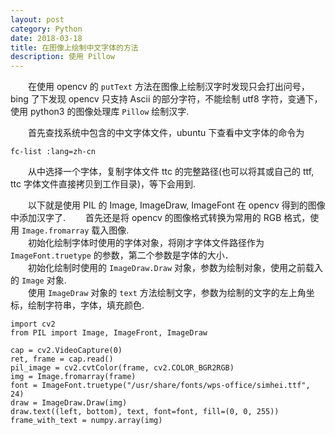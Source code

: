 ```yaml
---
layout: post
category: Python
date: 2018-03-18
title: 在图像上绘制中文字体的方法
description: 使用 Pillow
---
```


　　在使用 opencv 的 `putText` 方法在图像上绘制汉字时发现只会打出问号，bing 了下发现 opencv 只支持 Ascii 的部分字符，不能绘制 utf8 字符，变通下，使用 python3 的图像处理库 `Pillow` 绘制汉字.

　　首先查找系统中包含的中文字体文件，ubuntu 下查看中文字体的命令为

```shell
fc-list :lang=zh-cn
```

　　从中选择一个字体，复制字体文件 ttc 的完整路径(也可以将其或自己的 ttf, ttc 字体文件直接拷贝到工作目录)，等下会用到.

　　以下就是使用 PIL 的 Image, ImageDraw, ImageFont 在 opencv 得到的图像中添加汉字了.
　　首先还是将 opencv 的图像格式转换为常用的 RGB 格式，使用 `Image.fromarray` 载入图像.<br>
　　初始化绘制字体时使用的字体对象，将刚才字体文件路径作为 `ImageFont.truetype` 的参数，第二个参数是字体的大小．<br>
　　初始化绘制时使用的 `ImageDraw.Draw` 对象，参数为绘制对象，使用之前载入的 `Image` 对象.<br>
　　使用 `ImageDraw` 对象的 `text` 方法绘制文字，参数为绘制的文字的左上角坐标，绘制字符串，字体，填充颜色.

```python3
import cv2
from PIL import Image, ImageFront, ImageDraw

cap = cv2.VideoCapture(0)
ret, frame = cap.read()
pil_image = cv2.cvtColor(frame, cv2.COLOR_BGR2RGB)
img = Image.fromarray(frame)
font = ImageFont.truetype("/usr/share/fonts/wps-office/simhei.ttf", 24)
draw = ImageDraw.Draw(img)
draw.text((left, bottom), text, font=font, fill=(0, 0, 255))
frame_with_text = numpy.array(img)
```